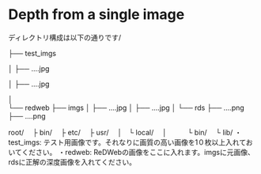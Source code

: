 # Depth from a single image

ディレクトリ構成は以下の通りです/

├── test_imgs

│   ├── ....jpg

│   ├── ....jpg

│  
└── redweb
    ├── imgs
    │   ├── ....jpg
    │   ├── ....jpg
    │ 
    └── rds
        ├── ....png
        ├── ....png
        
  root/
　├ bin/
　├ etc/
　├ usr/
　│　└ local/
　│　　　└ bin/
　└ lib/
 ・test_imgs: テスト用画像です。それなりに画質の高い画像を1０枚以上入れておいてください。
 ・redweb: ReDWebの画像をここに入れます。imgsに元画像、rdsに正解の深度画像を入れてください。
